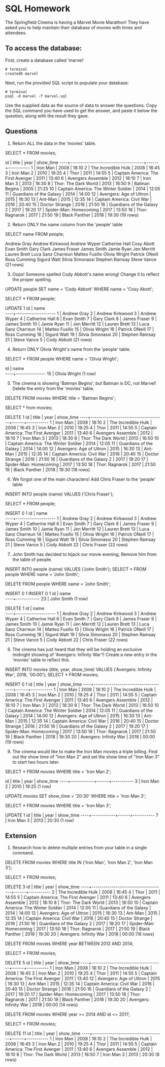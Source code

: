 # SQL Homework

The Springfield Cinema is having a Marvel Movie Marathon! They have asked you to help maintain their database of movies with times and attendees.

## To access the database:

First, create a database called 'marvel'

```
# terminal
createdb marvel
```

Next, run the provided SQL script to populate your database:

```
# terminal
psql -d marvel -f marvel.sql
```

Use the supplied data as the source of data to answer the questions. Copy the SQL command you have used to get the answer, and paste it below the question, along with the result they gave.

## Questions

1.  Return ALL the data in the 'movies' table.

SELECT * FROM movies;

 id |                title                | year | show_time
----+-------------------------------------+------+-----------
  1 | Iron Man                            | 2008 | 18:10
  2 | The Incredible Hulk                 | 2008 | 16:45
  3 | Iron Man 2                          | 2010 | 19:25
  4 | Thor                                | 2011 | 14:55
  5 | Captain America: The First Avenger  | 2011 | 13:40
  6 | Avengers Assemble                   | 2012 | 18:10
  7 | Iron Man 3                          | 2013 | 18:30
  8 | Thor: The Dark World                | 2013 | 16:50
  9 | Batman Begins                       | 2005 | 21:25
 10 | Captain America: The Winter Soldier | 2014 | 12:05
 11 | Guardians of the Galaxy             | 2014 | 14:00
 12 | Avengers: Age of Ultron             | 2015 | 16:30
 13 | Ant-Man                             | 2015 | 12:35
 14 | Captain America: Civil War          | 2016 | 20:40
 15 | Doctor Strange                      | 2016 | 21:50
 16 | Guardians of the Galaxy 2           | 2017 | 19:20
 17 | Spider-Man: Homecoming              | 2017 | 13:50
 18 | Thor: Ragnarok                      | 2017 | 21:50
 19 | Black Panther                       | 2018 | 19:30
(19 rows)

2.  Return ONLY the name column from the 'people' table

SELECT name FROM people;

Andrew Gray
Andrew Kirkwood
Andrew Wyper
Catherine Hall
Cosy Abott
Evan Smith
Gary Clark
James Fraser
James Smith
Jamie Ryan
Jen Merritt
Lauren Brett
Luca Sanz Charreun
Matteo Fusillo
Olivia Wright
Patrick ONeill
Ross Cumming
Sigurd Watt
Silvia Simonassi
Stephen Ramsay
Steve Vance
(21 rows)

3.  Oops! Someone spelled Cody Abbott's name wrong! Change it to reflect the proper spelling.

UPDATE people SET name = 'Cody Abbott' WHERE name = 'Cosy Abott';

SELECT * FROM people;

UPDATE 1
 id |        name        
----+--------------------
  1 | Andrew Gray
  2 | Andrew Kirkwood
  3 | Andrew Wyper
  4 | Catherine Hall
  6 | Evan Smith
  7 | Gary Clark
  8 | James Fraser
  9 | James Smith
 10 | Jamie Ryan
 11 | Jen Merritt
 12 | Lauren Brett
 13 | Luca Sanz Charreun
 14 | Matteo Fusillo
 15 | Olivia Wright
 16 | Patrick ONeill
 17 | Ross Cumming
 18 | Sigurd Watt
 19 | Silvia Simonassi
 20 | Stephen Ramsay
 21 | Steve Vance
  5 | Cody Abbott
(21 rows)


4.  Return ONLY Olivia Wright's name from the 'people' table.

SELECT * FROM people WHERE name = 'Olivia Wright';

id |     name      
----+---------------
15 | Olivia Wright
(1 row)


5.  The cinema is showing 'Batman Begins', but Batman is DC, not Marvel! Delete the entry from the 'movies' table.

DELETE FROM movies WHERE title = 'Batman Begins';

SELECT * from movies;

DELETE 1
 id |                title                | year | show_time
----+-------------------------------------+------+-----------
  1 | Iron Man                            | 2008 | 18:10
  2 | The Incredible Hulk                 | 2008 | 16:45
  3 | Iron Man 2                          | 2010 | 19:25
  4 | Thor                                | 2011 | 14:55
  5 | Captain America: The First Avenger  | 2011 | 13:40
  6 | Avengers Assemble                   | 2012 | 18:10
  7 | Iron Man 3                          | 2013 | 18:30
  8 | Thor: The Dark World                | 2013 | 16:50
 10 | Captain America: The Winter Soldier | 2014 | 12:05
 11 | Guardians of the Galaxy             | 2014 | 14:00
 12 | Avengers: Age of Ultron             | 2015 | 16:30
 13 | Ant-Man                             | 2015 | 12:35
 14 | Captain America: Civil War          | 2016 | 20:40
 15 | Doctor Strange                      | 2016 | 21:50
 16 | Guardians of the Galaxy 2           | 2017 | 19:20
 17 | Spider-Man: Homecoming              | 2017 | 13:50
 18 | Thor: Ragnarok                      | 2017 | 21:50
 19 | Black Panther                       | 2018 | 19:30
(18 rows)

6.  We forgot one of the main characters! Add Chris Fraser to the 'people' table

INSERT INTO people (name) VALUES ('Chris Fraser');

SELECT * FROM people;

INSERT 0 1
 id |        name        
----+--------------------
  1 | Andrew Gray
  2 | Andrew Kirkwood
  3 | Andrew Wyper
  4 | Catherine Hall
  6 | Evan Smith
  7 | Gary Clark
  8 | James Fraser
  9 | James Smith
 10 | Jamie Ryan
 11 | Jen Merritt
 12 | Lauren Brett
 13 | Luca Sanz Charreun
 14 | Matteo Fusillo
 15 | Olivia Wright
 16 | Patrick ONeill
 17 | Ross Cumming
 18 | Sigurd Watt
 19 | Silvia Simonassi
 20 | Stephen Ramsay
 21 | Steve Vance
  5 | Cody Abbott
 22 | Chris Fraser
(22 rows)



7.  John Smith has decided to hijack our movie evening, Remove him from the table of people.

INSERT INTO people (name) VALUES ('John Smith');
SELECT * FROM people WHERE name = 'John Smith';

DELETE FROM people WHERE name = 'John Smith';

INSERT 0 1
INSERT 0 1
 id |    name    
----+------------
 23 | John Smith
(1 row)

DELETE 1
 id |        name        
----+--------------------
  1 | Andrew Gray
  2 | Andrew Kirkwood
  3 | Andrew Wyper
  4 | Catherine Hall
  6 | Evan Smith
  7 | Gary Clark
  8 | James Fraser
  9 | James Smith
 10 | Jamie Ryan
 11 | Jen Merritt
 12 | Lauren Brett
 13 | Luca Sanz Charreun
 14 | Matteo Fusillo
 15 | Olivia Wright
 16 | Patrick ONeill
 17 | Ross Cumming
 18 | Sigurd Watt
 19 | Silvia Simonassi
 20 | Stephen Ramsay
 21 | Steve Vance
  5 | Cody Abbott
 22 | Chris Fraser
(22 rows)

8.  The cinema has just heard that they will be holding an exclusive midnight showing of 'Avengers: Infinity War'!! Create a new entry in the 'movies' table to reflect this.

INSERT INTO movies (title, year, show_time) VALUES ('Avengers: Infinity War', 2018, '00:00');
SELECT * FROM movies;

INSERT 0 1
 id |                title                | year | show_time
----+-------------------------------------+------+-----------
  1 | Iron Man                            | 2008 | 18:10
  2 | The Incredible Hulk                 | 2008 | 16:45
  3 | Iron Man 2                          | 2010 | 19:25
  4 | Thor                                | 2011 | 14:55
  5 | Captain America: The First Avenger  | 2011 | 13:40
  6 | Avengers Assemble                   | 2012 | 18:10
  7 | Iron Man 3                          | 2013 | 18:30
  8 | Thor: The Dark World                | 2013 | 16:50
 10 | Captain America: The Winter Soldier | 2014 | 12:05
 11 | Guardians of the Galaxy             | 2014 | 14:00
 12 | Avengers: Age of Ultron             | 2015 | 16:30
 13 | Ant-Man                             | 2015 | 12:35
 14 | Captain America: Civil War          | 2016 | 20:40
 15 | Doctor Strange                      | 2016 | 21:50
 16 | Guardians of the Galaxy 2           | 2017 | 19:20
 17 | Spider-Man: Homecoming              | 2017 | 13:50
 18 | Thor: Ragnarok                      | 2017 | 21:50
 19 | Black Panther                       | 2018 | 19:30
 20 | Avengers: Infinity War              | 2018 | 00:00
(19 rows)

9.  The cinema would like to make the Iron Man movies a triple billing. Find out the show time of "Iron Man 2" and set the show time of "Iron Man 3" to start two hours later.

SELECT * FROM movies WHERE title = 'Iron Man 2';

id |   title    | year | show_time
----+------------+------+-----------
 3 | Iron Man 2 | 2010 | 19:25
(1 row)

UPDATE movies SET show_time = '20:30' WHERE title = 'Iron Man 3';

SELECT * FROM movies WHERE title = 'Iron Man 3';

UPDATE 1
 id |   title    | year | show_time
----+------------+------+-----------
  7 | Iron Man 3 | 2013 | 20:30
(1 row)


## Extension

1.  Research how to delete multiple entries from your table in a single command.

DELETE FROM movies WHERE title IN ('Iron Man', 'Iron Man 2', 'Iron Man 3');

SELECT * FROM movies;

DELETE 3
 id |                title                | year | show_time
----+-------------------------------------+------+-----------
  2 | The Incredible Hulk                 | 2008 | 16:45
  4 | Thor                                | 2011 | 14:55
  5 | Captain America: The First Avenger  | 2011 | 13:40
  6 | Avengers Assemble                   | 2012 | 18:10
  8 | Thor: The Dark World                | 2013 | 16:50
 10 | Captain America: The Winter Soldier | 2014 | 12:05
 11 | Guardians of the Galaxy             | 2014 | 14:00
 12 | Avengers: Age of Ultron             | 2015 | 16:30
 13 | Ant-Man                             | 2015 | 12:35
 14 | Captain America: Civil War          | 2016 | 20:40
 15 | Doctor Strange                      | 2016 | 21:50
 16 | Guardians of the Galaxy 2           | 2017 | 19:20
 17 | Spider-Man: Homecoming              | 2017 | 13:50
 18 | Thor: Ragnarok                      | 2017 | 21:50
 19 | Black Panther                       | 2018 | 19:30
 20 | Avengers: Infinity War              | 2018 | 00:00
(16 rows)




DELETE FROM movies WHERE year BETWEEN 2012 AND 2014;

SELECT * FROM movies;


DELETE 5
 id |               title                | year | show_time
----+------------------------------------+------+-----------
  1 | Iron Man                           | 2008 | 18:10
  2 | The Incredible Hulk                | 2008 | 16:45
  3 | Iron Man 2                         | 2010 | 19:25
  4 | Thor                               | 2011 | 14:55
  5 | Captain America: The First Avenger | 2011 | 13:40
 12 | Avengers: Age of Ultron            | 2015 | 16:30
 13 | Ant-Man                            | 2015 | 12:35
 14 | Captain America: Civil War         | 2016 | 20:40
 15 | Doctor Strange                     | 2016 | 21:50
 16 | Guardians of the Galaxy 2          | 2017 | 19:20
 17 | Spider-Man: Homecoming             | 2017 | 13:50
 18 | Thor: Ragnarok                     | 2017 | 21:50
 19 | Black Panther                      | 2018 | 19:30
 20 | Avengers: Infinity War             | 2018 | 00:00
(14 rows)



DELETE FROM movies WHERE year >= 2014 AND id <= 2017;

SELECT * FROM movies;

DELETE 11
 id |               title                | year | show_time
----+------------------------------------+------+-----------
  1 | Iron Man                           | 2008 | 18:10
  2 | The Incredible Hulk                | 2008 | 16:45
  3 | Iron Man 2                         | 2010 | 19:25
  4 | Thor                               | 2011 | 14:55
  5 | Captain America: The First Avenger | 2011 | 13:40
  6 | Avengers Assemble                  | 2012 | 18:10
  8 | Thor: The Dark World               | 2013 | 16:50
  7 | Iron Man 3                         | 2013 | 20:30
(8 rows)
